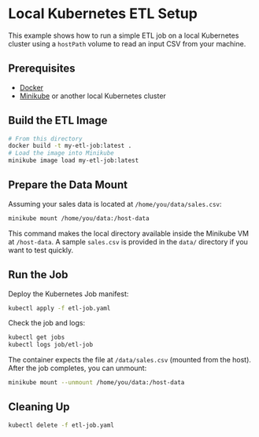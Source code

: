 # Local Kubernetes ETL Setup

This example shows how to run a simple ETL job on a local Kubernetes cluster using a `hostPath` volume to read an input CSV from your machine.

## Prerequisites

- [Docker](https://docs.docker.com/get-docker/)
- [Minikube](https://minikube.sigs.k8s.io/docs/start/) or another local Kubernetes cluster

## Build the ETL Image

```bash
# From this directory
docker build -t my-etl-job:latest .
# Load the image into Minikube
minikube image load my-etl-job:latest
```

## Prepare the Data Mount

Assuming your sales data is located at `/home/you/data/sales.csv`:

```bash
minikube mount /home/you/data:/host-data
```

This command makes the local directory available inside the Minikube VM at `/host-data`.
A sample `sales.csv` is provided in the `data/` directory if you want to test quickly.

## Run the Job

Deploy the Kubernetes Job manifest:

```bash
kubectl apply -f etl-job.yaml
```

Check the job and logs:

```bash
kubectl get jobs
kubectl logs job/etl-job
```

The container expects the file at `/data/sales.csv` (mounted from the host). After the job completes, you can unmount:

```bash
minikube mount --unmount /home/you/data:/host-data
```

## Cleaning Up

```bash
kubectl delete -f etl-job.yaml
```


